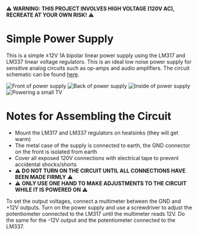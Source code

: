 ⚠️ **WARNING: THIS PROJECT INVOLVES HIGH VOLTAGE (120V AC), RECREATE AT YOUR OWN RISK!** ⚠️

# Simple Power Supply

This is a simple ±12V 1A bipolar linear power supply using the LM317 and LM337 linear voltage regulators. This is an ideal low noise power supply for sensitive analog circuits such as op-amps and audio amplifiers. The circuit schematic can be found [here](https://github.com/GREENSHELLRAGE/simple-power-supply/blob/main/Power%20Supply%20Schematic.pdf).

![Front of power supply](https://raw.githubusercontent.com/GREENSHELLRAGE/simple-power-supply/main/images/IMG_4641.png)
![Back of power supply](https://raw.githubusercontent.com/GREENSHELLRAGE/simple-power-supply/main/images/IMG_4642.png)
![Inside of power supply](https://raw.githubusercontent.com/GREENSHELLRAGE/simple-power-supply/main/images/IMG_4644.png)
![Powering a small TV](https://raw.githubusercontent.com/GREENSHELLRAGE/simple-power-supply/main/images/IMG_4655.png)

# Notes for Assembling the Circuit

- Mount the LM317 and LM337 regulators on heatsinks (they will get warm)
- The metal case of the supply is connected to earth, the GND connector on the front is isolated from earth
- Cover all exposed 120V connections with electrical tape to prevent accidental shocks/shorts
- ⚠️ **DO NOT TURN ON THE CIRCUIT UNTIL ALL CONNECTIONS HAVE BEEN MADE FIRMLY** ⚠️
- ⚠️ **ONLY USE ONE HAND TO MAKE ADJUSTMENTS TO THE CIRCUIT WHILE IT IS POWERED ON** ⚠️

To set the output voltages, connect a multimeter between the GND and +12V outputs. Turn on the power supply and use a screwdriver to adjust the potentiometer connected to the LM317 until the multimeter reads 12V. Do the same for the -12V output and the potentiometer connected to the LM337.
